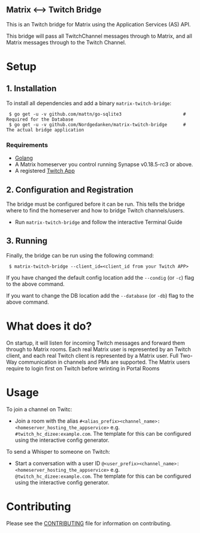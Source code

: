 Matrix <--> Twitch Bridge
-------------------------

This is an Twitch bridge for Matrix using the Application Services (AS) API.

This bridge will pass all TwitchChannel messages through to Matrix, and all Matrix messages through to the Twitch Channel.

# Setup

## 1. Installation

To install all dependencies and add a binary `matrix-twitch-bridge`:
```
 $ go get -u -v github.com/mattn/go-sqlite3                       # Required for the Database
 $ go get -u -v github.com/Nordgedanken/matrix-twitch-bridge      # The actual bridge application
```

### Requirements

 - [Golang](https://golang.org/)
 - A Matrix homeserver you control running Synapse v0.18.5-rc3 or above.
 - A registered [Twitch App](https://dev.twitch.tv/dashboard)


## 2. Configuration and Registration

The bridge must be configured before it can be run. This tells the bridge where to find the homeserver
and how to bridge Twitch channels/users.

 - Run `matrix-twitch-bridge` and follow the interactive Terminal Guide

## 3. Running

Finally, the bridge can be run using the following command:

```
 $ matrix-twitch-bridge --client_id=<client_id from your Twitch APP>
```

If you have changed the default config location add the `--condig` (or `-c`) flag to the above command.

If you want to change the DB location add the `--database` (or `-db`) flag to the above command.

# What does it do?

On startup, it will listen for incoming Twitch messages and forward them through to Matrix rooms.
Each real Matrix user is represented by an Twitch client, and each real Twitch client is represented by a Matrix user. Full
Two-Way communication in channels and PMs are supported.
The Matrix users require to login first on Twitch before wrinting in Portal Rooms

# Usage
To join a channel on Twitc:
 - Join a room with the alias ``#<alias_prefix><channel_name>:<homeserver_hosting_the_appservice>`` e.g. ``#twitch_hc_dizee:example.com``. The template for this can be configured using the interactive config generator.

To send a Whisper to someone on Twitch:
 - Start a conversation with a user ID ``@<user_prefix><channel_name>:<homeserver_hosting_the_appservice>`` e.g.
   ``@twitch_hc_dizee:example.com``. The template for this can be configured using the interactive config generator.

# Contributing
Please see the [CONTRIBUTING](CONTRIBUTING.md) file for information on contributing.
